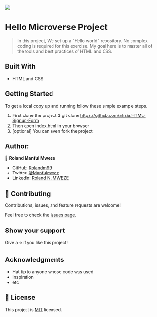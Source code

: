 ![](https://img.shields.io/badge/Microverse-blueviolet)

# Hello Microverse Project

> In this project, We set up a "Hello world" repository. No complex coding is required for this exercise. My goal here is to master all of the tools and best practices of HTML and CSS.


## Built With

- HTML and CSS

## Getting Started

To get a local copy up and running follow these simple example steps.

1. First clone the project $ git clone https://github.com/ahzia/HTML-Signup-Form
2. Then open index.html in your browser
3. [optional] You can even fork the project

## Author:

👤 **Roland Manful Mweze**

- GitHub: [Rolandm99](https://github.com/RolandM99)
- Twitter: [@Manfulmwez](https://twitter.com/ManfulMwez)
- LinkedIn: [Roland N. MWEZE](https://www.linkedin.com/in/roland-n-mweze-8b1045189/)
  
## 🤝 Contributing

Contributions, issues, and feature requests are welcome!

Feel free to check the [issues page](../../issues/).

## Show your support

Give a ⭐️ if you like this project!

## Acknowledgments

- Hat tip to anyone whose code was used
- Inspiration
- etc

## 📝 License

This project is [MIT](./MIT.md) licensed.

